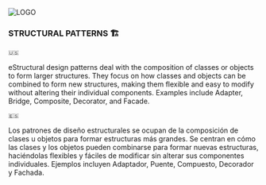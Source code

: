 ![LOGO](https://d29fhpw069ctt2.cloudfront.net/vector/5794/preview/preview-1400x1404.jpg)


### STRUCTURAL PATTERNS 🏗️

```
🇺🇸
```

eStructural design patterns deal with the composition of classes or objects to form larger structures. They focus on how classes and objects can be combined to form new structures, making them flexible and easy to modify without altering their individual components. Examples include Adapter, Bridge, Composite, Decorator, and Facade.

```
🇪🇸
```

Los patrones de diseño estructurales se ocupan de la composición de clases u objetos para formar estructuras más grandes. Se centran en cómo las clases y los objetos pueden combinarse para formar nuevas estructuras, haciéndolas flexibles y fáciles de modificar sin alterar sus componentes individuales. Ejemplos incluyen Adaptador, Puente, Compuesto, Decorador y Fachada.

